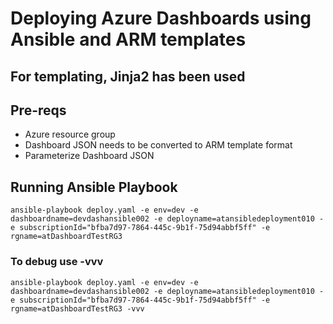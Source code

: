 # Deploying Azure Dashboards using Ansible and ARM templates

## For templating, Jinja2 has been used

## Pre-reqs

- Azure resource group 
- Dashboard JSON needs to be converted to ARM template format
- Parameterize Dashboard JSON


## Running Ansible Playbook

`ansible-playbook deploy.yaml -e env=dev -e dashboardname=devdashansible002 -e deployname=atansibledeployment010 -e subscriptionId="bfba7d97-7864-445c-9b1f-75d94abbf5ff" -e rgname=atDashboardTestRG3 `


### To debug use -vvv

`ansible-playbook deploy.yaml -e env=dev -e dashboardname=devdashansible002 -e deployname=atansibledeployment010 -e subscriptionId="bfba7d97-7864-445c-9b1f-75d94abbf5ff" -e rgname=atDashboardTestRG3 -vvv`


